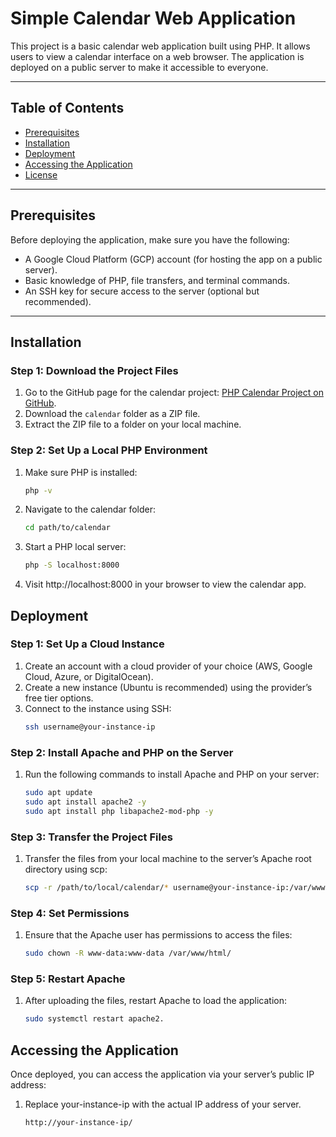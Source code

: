# Simple Calendar Web Application

This project is a basic calendar web application built using PHP. It allows users to view a calendar interface on a web browser. The application is deployed on a public server to make it accessible to everyone.

---

## Table of Contents

- [Prerequisites](#prerequisites)
- [Installation](#installation)
- [Deployment](#deployment)
- [Accessing the Application](#accessing-the-application)
- [License](#license)

---

## Prerequisites

Before deploying the application, make sure you have the following:

- A Google Cloud Platform (GCP) account (for hosting the app on a public server).
- Basic knowledge of PHP, file transfers, and terminal commands.
- An SSH key for secure access to the server (optional but recommended).

---

## Installation

### Step 1: Download the Project Files
1. Go to the GitHub page for the calendar project: [PHP Calendar Project on GitHub](https://github.com/wftutorials/php-mini-projects/tree/main/calendar).
2. Download the `calendar` folder as a ZIP file.
3. Extract the ZIP file to a folder on your local machine.

### Step 2: Set Up a Local PHP Environment
1. Make sure PHP is installed:
   ```bash
   php -v
2. Navigate to the calendar folder:
   ```bash
   cd path/to/calendar
3. Start a PHP local server:
   ```bash
   php -S localhost:8000
4. Visit http://localhost:8000 in your browser to view the calendar app.

## Deployment

### Step 1: Set Up a Cloud Instance
1. Create an account with a cloud provider of your choice (AWS, Google Cloud, Azure, or DigitalOcean).
2. Create a new instance (Ubuntu is recommended) using the provider’s free tier options.
3. Connect to the instance using SSH:
   ```bash
   ssh username@your-instance-ip

### Step 2: Install Apache and PHP on the Server
1. Run the following commands to install Apache and PHP on your server:
   ```bash
   sudo apt update
   sudo apt install apache2 -y
   sudo apt install php libapache2-mod-php -y

### Step 3: Transfer the Project Files
1. Transfer the files from your local machine to the server’s Apache root directory using scp:
   ```bash
   scp -r /path/to/local/calendar/* username@your-instance-ip:/var/www/html/


### Step 4: Set Permissions
1. Ensure that the Apache user has permissions to access the files:
   ```bash
   sudo chown -R www-data:www-data /var/www/html/

### Step 5: Restart Apache
1. After uploading the files, restart Apache to load the application:
   ```bash
   sudo systemctl restart apache2.


## Accessing the Application
Once deployed, you can access the application via your server’s public IP address:
1. Replace your-instance-ip with the actual IP address of your server.
   ```bash
   http://your-instance-ip/












